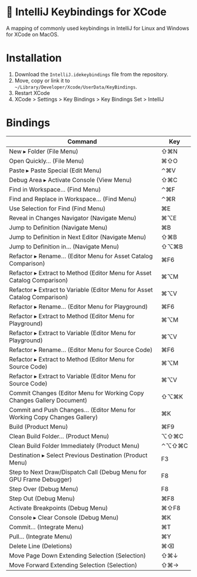 # :hammer: IntelliJ Keybindings for XCode
A mapping of commonly used keybindings in IntelliJ for Linux and Windows for XCode on MacOS.

# Installation
1. Download the `IntelliJ.idekeybindings` file from the repository.
2. Move, copy or link it to `~/Library/Developer/Xcode/UserData/KeyBindings`.
3. Restart XCode
4. XCode > Settings > Key Bindings > Key Bindings Set > IntelliJ

# Bindings

| Command                                                                 | Key           |
|-------------------------------------------------------------------------|---------------|
| New ▸ Folder (File Menu)                                                | ⇧⌘N           |
| Open Quickly… (File Menu)                                                | ⌘⇧O           |
| Paste ▸ Paste Special (Edit Menu)                                        | ⌃⌘V           |
| Debug Area ▸ Activate Console (View Menu)                                | ⇧⌘C           |
| Find in Workspace… (Find Menu)                                           | ⌃⌘F           |
| Find and Replace in Workspace… (Find Menu)                               | ⌃⌘R           |
| Use Selection for Find (Find Menu)                                       | ⌘E            |
| Reveal in Changes Navigator (Navigate Menu)                              | ⌘⌥E           |
| Jump to Definition (Navigate Menu)                                       | ⌘B            |
| Jump to Definition in Next Editor (Navigate Menu)                        | ⇧⌘B           |
| Jump to Definition in… (Navigate Menu)                                   | ⇧⌥⌘B          |
| Refactor ▸ Rename… (Editor Menu for Asset Catalog Comparison)            | ⌘F6           |
| Refactor ▸ Extract to Method (Editor Menu for Asset Catalog Comparison)  | ⌘⌥M           |
| Refactor ▸ Extract to Variable (Editor Menu for Asset Catalog Comparison)| ⌘⌥V           |
| Refactor ▸ Rename… (Editor Menu for Playground)                          | ⌘F6           |
| Refactor ▸ Extract to Method (Editor Menu for Playground)                | ⌘⌥M           |
| Refactor ▸ Extract to Variable (Editor Menu for Playground)              | ⌘⌥V           |
| Refactor ▸ Rename… (Editor Menu for Source Code)                         | ⌘F6           |
| Refactor ▸ Extract to Method (Editor Menu for Source Code)               | ⌘⌥M           |
| Refactor ▸ Extract to Variable (Editor Menu for Source Code)             | ⌘⌥V           |
| Commit Changes (Editor Menu for Working Copy Changes Gallery Document)   | ⇧⌥⌘K          |
| Commit and Push Changes… (Editor Menu for Working Copy Changes Gallery)  | ⌘K            |
| Build (Product Menu)                                                     | ⌘F9           |
| Clean Build Folder… (Product Menu)                                       | ⌥⇧⌘C          |
| Clean Build Folder Immediately (Product Menu)                            | ⌃⌥⇧⌘C         |
| Destination ▸ Select Previous Destination (Product Menu)                 | F3            |
| Step to Next Draw/Dispatch Call (Debug Menu for GPU Frame Debugger)      | F8            |
| Step Over (Debug Menu)                                                   | F8            |
| Step Out (Debug Menu)                                                    | ⌘F8           |
| Activate Breakpoints (Debug Menu)                                        | ⌘⇧F8          |
| Console ▸ Clear Console (Debug Menu)                                     | ⌘K            |
| Commit… (Integrate Menu)                                                 | ⌘T            |
| Pull… (Integrate Menu)                                                   | ⌘Y            |
| Delete Line (Deletions)                                                  | ⌘⌫            |
| Move Page Down Extending Selection (Selection)                           | ⇧⌘↓           |
| Move Forward Extending Selection (Selection)                             | ⇧⌘→           |